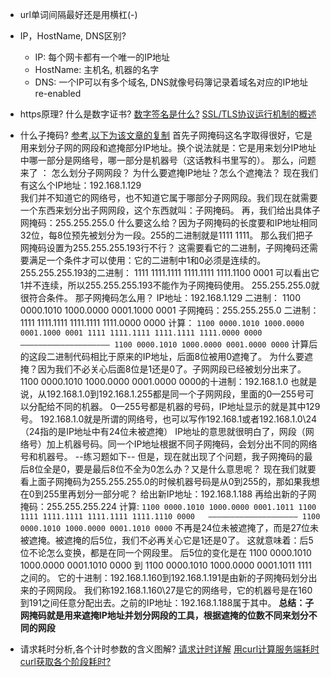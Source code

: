 - url单词间隔最好还是用横杠(-)

- IP，HostName, DNS区别?
  - IP: 每个网卡都有一个唯一的IP地址
  - HostName: 主机名, 机器的名字
  - DNS: 一个IP可以有多个域名, DNS就像号码簿记录着域名对应的IP地址 re-enabled
  
- https原理? 什么是数字证书?
  [数字签名是什么?](http://www.ruanyifeng.com/blog/2011/08/what_is_a_digital_signature.html)
  [SSL/TLS协议运行机制的概述](http://www.ruanyifeng.com/blog/2014/02/ssl_tls.html)
  
- 什么子掩码?
[参考,以下为该文章的复制](https://www.zhihu.com/question/56895036)
首先子网掩码这名字取得很好，它是用来划分子网的网段和遮掩部分IP地址。换个说法就是：它是用来划分IP地址中哪一部分是网络号，哪一部分是机器号（这话教科书里写的）。
那么，问题来了 ：
怎么划分子网网段？
为什么要遮掩IP地址？怎么个遮掩法？
现在我们有这么个IP地址：192.168.1.129    
我们并不知道它的网络号，也不知道它属于哪部分子网网段。我们现在就需要一个东西来划分出子网网段，这个东西就叫：子网掩码。
再，我们给出具体子网掩码：255.255.255.0
什么要这么给？因为子网掩码的长度要和IP地址相同32位，每8位预先被划分为一段。255的二进制就是1111 1111。
那么我们把子网掩码设置为255.255.255.193行不行？
这需要看它的二进制，子网掩码还需要满足一个条件才可以使用：它的二进制中1和0必须是连续的。
255.255.255.193的二进制：
1111 1111.1111 1111.1111 1111.1100 0001
可以看出它1并不连续，所以255.255.255.193不能作为子网掩码使用。
255.255.255.0就很符合条件。
那子网掩码怎么用？
IP地址：192.168.1.129
二进制：
1100 0000.1010 1000.0000 0001.1000 0001
子网掩码：255.255.255.0
二进制：
1111 1111.1111 1111.1111 1111.0000 0000
计算：
    `1100 0000.1010 1000.0000 0001.1000 0001
    1111 1111.1111 1111.1111 1111.0000 0000
    ————————————————————
    1100 0000.1010 1000.0000 0001.0000 0000`
计算后的这段二进制代码相比于原来的IP地址，后面8位被用0遮掩了。
为什么要遮掩？因为我们不必关心后面8位是1还是0了。子网网段已经被划分出来了。
1100 0000.1010 1000.0000 0001.0000 0000的十进制：192.168.1.0
也就是说，从192.168.1.0到192.168.1.255都是同一个子网网段，里面的0—255号可以分配给不同的机器。
0—255号都是机器的号码，IP地址显示的就是其中129号。
192.168.1.0就是所谓的网络号，也可以写作192.168.1或者192.168.1.0\24（24指的是IP地址中有24位未被遮掩）
IP地址的意思就很明白了，网段（网络号）加上机器号码。同一个IP地址根据不同子网掩码，会划分出不同的网络号和机器号。
--练习题如下--
但是，现在就出现了个问题，我子网掩码的最后8位全是0，要是最后8位不全为0怎么办？又是什么意思呢？
现在我们就要看上面子网掩码为255.255.255.0的时候机器号码是从0到255的，那如果我想在0到255里再划分一部分呢？
给出新IP地址：192.168.1.188 再给出新的子网掩码：255.255.255.224
计算:
    `1100 0000.1010 1000.0000 0001.1011 1100  
    1111 1111.1111 1111.1111 1111.1110 0000  
    ————————————————————
    1100 0000.1010 1000.0000 0001.1010 0000`
不再是24位未被遮掩了，而是27位未被遮掩。被遮掩的后5位，我们不必再关心它是1还是0了。
这就意味着：后5位不论怎么变换，都是在同一个网段里。
后5位的变化是在
1100 0000.1010 1000.0000 0001.1010 0000
到
1100 0000.1010 1000.0000 0001.1011 1111    
之间的。
它的十进制：192.168.1.160到192.168.1.191是由新的子网掩码划分出来的子网网段。
我们称192.168.1.160\27是它的网络号，它的机器号是在160到191之间任意分配出去。之前的IP地址：192.168.1.188属于其中。
**总结：子网掩码就是用来遮掩IP地址并划分网段的工具，根据遮掩的位数不同来划分不同的网段**

- 请求耗时分析,各个计时参数的含义图解? [请求计时详解](https://blog.cloudflare.com/a-question-of-timing/) [用curl计算服务端耗时](https://stackoverflow.com/q/17638026/8714749)
[curl获取各个阶段耗时?](https://stackoverflow.com/a/22625150/8714749)